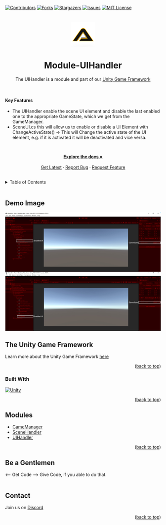 [![Contributors][contributors-shield]][contributors-url]
[![Forks][forks-shield]][forks-url]
[![Stargazers][stars-shield]][stars-url]
[![Issues][issues-shield]][issues-url]
[![MIT License][license-shield]][license-url]
# 
<!-- PROJECT LOGO -->
<div align="center">
    <a href="https://github.com/Assambra">
        <img src="Github/Images/Assambra-Logo-512x512.png" alt="Logo" width="80" height="80">
    </a>
    <h1 align="center">Module-UIHandler</h1>
    <p align="center">
        The UIHandler is a module and part of our <a href="https://github.com/Assambra/Unity-Game-Framework">Unity Game Framework</a>
    </p>
</div>
<br /> 
    <h4>Key Features</h4>
    <ul>
        <li>The UIHandler enable the scene UI element and disable the last enabled one to the appropriate GameState, which we get from the GameManager.</li>
        <li>SceneUI.cs this will allow us to enable or disable a UI Element with ChangeActiveState() -> This will Change the active state of the UI element, e.g. if it is activated it will be deactivated and vice versa.</li>
    </ul>
    <br />
    <p align="center">
    <a href="https://github.com/Assambra/UIHandler/wiki"><strong>Explore the docs »</strong></a>
    <br />
    <br />
    <a href="https://github.com/Assambra/UIHandler/releases">Get Latest</a>
    ·
    <a href="https://github.com/Assambra/UIHandler/issues">Report Bug</a>
    ·
    <a href="https://github.com/Assambra/UIHandler/issues">Request Feature</a>
  </p>
<br />

<!-- TABLE OF CONTENTS -->
<details>
    <summary>Table of Contents</summary>
    <ol>
        <li><a href="#demo-image">Demo Image</a></li>
        <li>
            <a href="#the-unity-game-framework">The Unity Game Framework</a>
            <ul>
                <li><a href="#built-with">Built With</a></li>
            </ul>
        </li>
        <li><a href="#modules">Modules</a></li>
        <li><a href="#be-a-gentlemen">Be a Gentlemen</a></li>
    </ol>
</details>
<br />

<!-- Demo Image-->
## Demo Image
![Our Demo Scene][product-screenshot]
<br />

<!-- ABOUT THE PROJECT -->
## The Unity Game Framework
Learn more about the Unity Game Framework <a href="https://github.com/Assambra/Unity-Game-Framework#the-unity-game-framework">here</a>
<p align="right">(<a href="#readme-top">back to top</a>)</p>

### Built With
[![Unity][Unity.com]][Unity-url]
<p align="right">(<a href="#readme-top">back to top</a>)</p>

<!-- MODULES -->
## Modules
<ul>
    <li><a href="https://github.com/Assambra/Module-GameManager">GameManager</a></li>
    <li><a href="https://github.com/Assambra/Module-SceneHandler">SceneHandler</a></li>
    <li><a href="https://github.com/Assambra/Module-UIHandler">UIHandler</a></li>
</ul>
<p align="right">(<a href="#readme-top">back to top</a>)</p>

<!-- Be a Gentlemen-->
## Be a Gentlemen
<-- Get Code --> Give Code, if you able to do that.
<br />
<br />
<!-- Contact -->
## Contact
Join us on <a href="https://discord.gg/qyCdkYSWVG">Discord</a>
<p align="right">(<a href="#readme-top">back to top</a>)</p>

[contributors-shield]: https://img.shields.io/github/contributors/Assambra/Module-UIHandler.svg?style=for-the-badge
[contributors-url]: https://github.com/Assambra/Module-UIHandler/graphs/contributors
[forks-shield]: https://img.shields.io/github/forks/Assambra/Module-UIHandler.svg?style=for-the-badge
[forks-url]: https://github.com/Assambra/Module-UIHandler/network/members
[stars-shield]: https://img.shields.io/github/stars/Assambra/Module-UIHandler.svg?style=for-the-badge
[stars-url]: https://github.com/Assambra/Module-UIHandler/stargazers
[issues-shield]: https://img.shields.io/github/issues/Assambra/Module-UIHandler.svg?style=for-the-badge
[issues-url]: https://github.com/Assambra/Module-UIHandler/issues
[license-shield]: https://img.shields.io/github/license/Assambra/Module-UIHandler.svg?style=for-the-badge
[license-url]: https://github.com/Assambra/Module-UIHandler/blob/main/LICENSE
[product-screenshot]: Github/Images/UIHandler-Demo-v1.0.0.jpg
[Unity-url]: https://www.unity.com 
[Unity.com]: https://img.shields.io/badge/Unity-000000.svg?style=for-the-badge&logo=unity&logoColor=white


